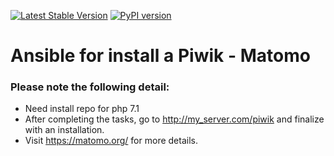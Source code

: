 [![Latest Stable Version](https://poser.pugx.org/piwik/piwik/v/stable)](https://matomo.org/download/)
[![PyPI version](https://img.shields.io/pypi/v/ansible.svg)](https://pypi.python.org/pypi/ansible/2.4.2.0)

# Ansible for install a Piwik - Matomo

### Please note the following detail:
- Need install repo for php 7.1
- After completing the tasks, go to http://my_server.com/piwik and finalize with an installation.
- Visit https://matomo.org/ for more details.
